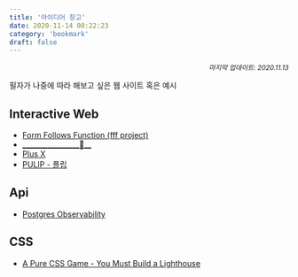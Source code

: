 ```yaml
---
title: '아이디어 창고'
date: 2020-11-14 00:22:23
category: 'bookmark'
draft: false
---
```


<div style="font-size: 12px; font-style: italic; text-align: right;">
마지막 업데이트: 2020.11.13
</div>

필자가 나중에 따라 해보고 싶은 웹 사이트 혹은 예시

## Interactive Web

- <a href="http://fff.cmiscm.com/#!/main" target="_blank">Form Follows Function (fff project)</a>
- <a href="https://bruno-simon.com/#cybertruck" target="_blank">\_\_\_\_\_\_\_\_\_\_\_\_\_\_\_\_🚗\_\_</a>
- <a href="https://plus-ex.com/" target="_blank">Plus X</a>
- <a href="https://www.pulipinc.com/" target="_blank">PULIP - 플립</a>

## Api

- <a href="https://pgstats.dev/" target="_blank">Postgres Observability</a>

## CSS

- <a href="https://codepen.io/ivorjetski/full/OJXbvdL" target="_blank">A Pure CSS Game - You Must Build a Lighthouse</a>
